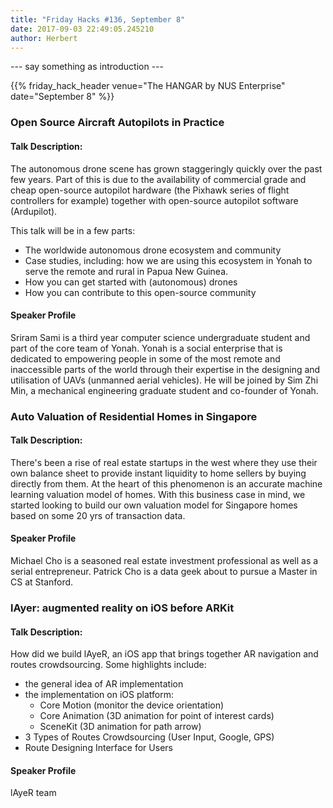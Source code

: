 ```yaml
---
title: "Friday Hacks #136, September 8"
date: 2017-09-03 22:49:05.245210
author: Herbert
---
```


--- say something as introduction ---

{{% friday_hack_header venue="The HANGAR by NUS Enterprise" date="September 8" %}}


### Open Source Aircraft Autopilots in Practice

#### Talk Description:

The autonomous drone scene has grown staggeringly quickly over the past few years. Part of this is due to the availability of commercial grade and cheap open-source autopilot hardware (the Pixhawk series of flight controllers for example) together with open-source autopilot software (Ardupilot).

This talk will be in a few parts:

- The worldwide autonomous drone ecosystem and community
- Case studies, including: how we are using this ecosystem in Yonah to serve the remote and rural in Papua New Guinea.
- How you can get started with (autonomous) drones
- How you can contribute to this open-source community

#### Speaker Profile

Sriram Sami is a third year computer science undergraduate student and part of the core team of Yonah. Yonah is a social enterprise that is dedicated to empowering people in some of the most remote and inaccessible parts of the world through their expertise in the designing and utilisation of UAVs (unmanned aerial vehicles). He will be joined by Sim Zhi Min, a mechanical engineering graduate student and co-founder of Yonah.

### Auto Valuation of Residential Homes in Singapore

#### Talk Description:

There's been a rise of real estate startups in the west where they use their own balance sheet to provide instant liquidity to home sellers by buying directly from them. At the heart of this phenomenon is an accurate machine learning valuation model of homes. With this business case in mind, we started looking to build our own valuation model for Singapore homes based on some 20 yrs of transaction data.

#### Speaker Profile

Michael Cho is a seasoned real estate investment professional as well as a serial entrepreneur. Patrick Cho is a data geek about to pursue a Master in CS at Stanford.

### lAyer: augmented reality on iOS before ARKit

#### Talk Description:

How did we build lAyeR, an iOS app that brings together AR navigation and routes crowdsourcing.
Some highlights include:
- the general idea of AR implementation
- the implementation on iOS platform:
  - Core Motion (monitor the device orientation)
  - Core Animation (3D animation for point of interest cards)
  - SceneKit (3D animation for path arrow)
- 3 Types of Routes Crowdsourcing (User Input, Google, GPS)
- Route Designing Interface for Users

#### Speaker Profile

lAyeR team
